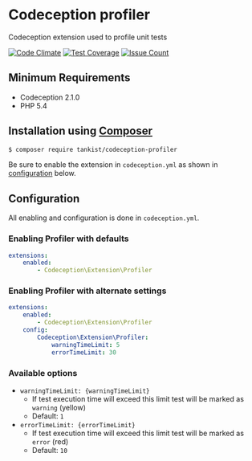 # Codeception profiler

Codeception extension used to profile unit tests

[![Code Climate](https://codeclimate.com/github/tankist/codeception-profiler/badges/gpa.svg)](https://codeclimate.com/github/tankist/codeception-profiler) [![Test Coverage](https://codeclimate.com/github/tankist/codeception-profiler/badges/coverage.svg)](https://codeclimate.com/github/tankist/codeception-profiler/coverage) [![Issue Count](https://codeclimate.com/github/tankist/codeception-profiler/badges/issue_count.svg)](https://codeclimate.com/github/tankist/codeception-profiler)

## Minimum Requirements

- Codeception 2.1.0
- PHP 5.4

## Installation using [Composer](https://getcomposer.org)

```bash
$ composer require tankist/codeception-profiler
```

Be sure to enable the extension in `codeception.yml` as shown in
[configuration](#configuration) below.

## Configuration

All enabling and configuration is done in `codeception.yml`.

### Enabling Profiler with defaults

```yaml
extensions:
    enabled:
        - Codeception\Extension\Profiler
```

### Enabling Profiler with alternate settings

```yaml
extensions:
    enabled:
        - Codeception\Extension\Profiler
    config:
        Codeception\Extension\Profiler:
            warningTimeLimit: 5
            errorTimeLimit: 30
```

### Available options

- `warningTimeLimit: {warningTimeLimit}`
    - If test execution time will exceed this limit test will be marked as `warning` (yellow)
    - Default: `1`
- `errorTimeLimit: {errorTimeLimit}`
    - If test execution time will exceed this limit test will be marked as `error` (red)
    - Default: `10`
